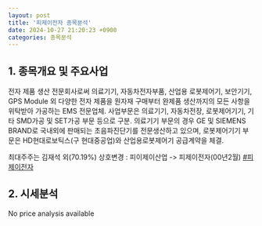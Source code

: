 ```yaml
---
layout: post
title: '피제이전자 종목분석'
date: 2024-10-27 21:20:23 +0900
categories: 종목분석
---
```


## 1. 종목개요 및 주요사업

전자 제품 생산 전문회사로써 의료기기, 자동차전자부품, 산업용 로봇제어기, 보안기기, GPS Module 외 다양한 전자 제품을 원자재 구매부터 완제품 생산까지의 모든 사항을 위탁받아 가공하는 EMS 전문업체. 사업부문은 의료기기, 자동차전장, 로봇제어기기, 기타 SMD가공 및 SET가공 부문 등으로 구분. 의료기기 부문의 경우 GE 및 SIEMENS BRAND로 국내외에 판매되는 초음파진단기를 전문생산하고 있으며, 로봇제어기기 부문은 HD현대로보틱스(구 현대중공업)와 산업용로봇제어기 공급계약을 체결.

최대주주는 김재석 외(70.19%) 상호변경 : 피이제이산업 -> 피제이전자(00년2월)
[#피제이전자](#)

## 2. 시세분석

No price analysis available
